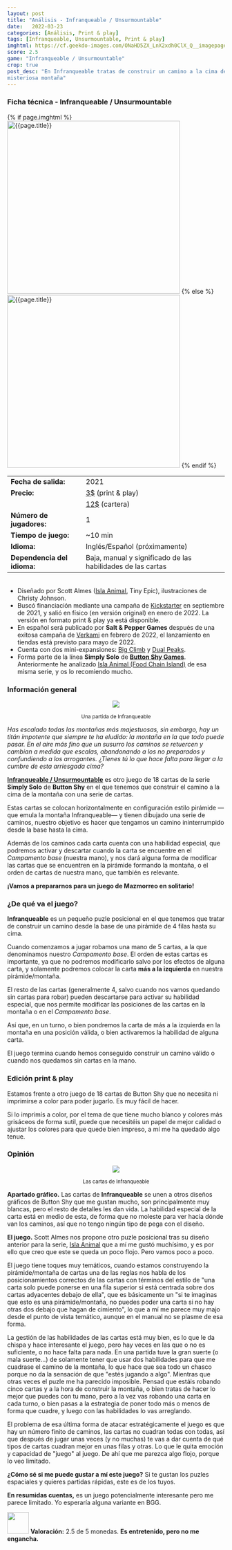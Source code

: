 ```yaml
---
layout: post
title: "Análisis - Infranqueable / Unsurmountable"
date:   2022-03-23
categories: [Análisis, Print & play]
tags: [Infranqueable, Unsurmountable, Print & play]
imghtml: https://cf.geekdo-images.com/ONaHD5ZX_LnX2xdh0ClX_Q__imagepage/img/E5rLr18uBxegsD1gwuDMyMZUR_M=/fit-in/900x600/filters:no_upscale():strip_icc()/pic6385752.png
score: 2.5
game: "Infranqueable / Unsurmountable"
crop: true
post_desc: "En Infranqueable tratas de construir un camino a la cima de una
misteriosa montaña"
---
```


<div class="panel panel-primary">
    <div class="panel-heading">
<h3 class="panel-title">Ficha técnica - Infranqueable / Unsurmountable</h3>
    </div>
    <div class="panel-body">
        <div class="col-md-6 post-img">
	    {% if page.imghtml %}
            <img width="400" src="{{page.imghtml}}"
                alt="{{page.title}}">
            {% else %}
            <img width="400" src="{{site.baseurl}}/images/{{page.img}}"
                alt="{{page.title}}">
            {% endif %}
        </div>
        <div class="col-md-6">
        <table class="table table-striped table-hover">
            <tr><td class="text-left"><strong>Fecha de salida:</strong></td><td class="text-left">2021</td></tr>
            <tr><td class="text-left"><strong>Precio:</strong></td><td
            class="text-left"><a
            href="https://www.pnparcade.com/products/unsurmountable-1?_pos=1&_sid=f73a581d8&_ss=r">3$</a>
    (print & play)</td>
            </tr><tr><td></td><td><a
    href="https://buttonshygames.com/products/unsurmountable?_pos=1&_sid=0b1277d8d&_ss=r">12$</a>
    (cartera)</td></tr>
            <tr><td class="text-left"><strong>Número de jugadores:</strong></td><td class="text-left">1</td></tr>
            <tr><td class="text-left"><strong>Tiempo de juego:</strong></td><td
    class="text-left">~10 min</td></tr>
            <tr><td class="text-left"><strong>Idioma:</strong></td><td
    class="text-left">Inglés/Español (próximamente)</td></tr>
            <tr><td class="text-left"><strong>Dependencia del
            idioma:</strong></td><td class="text-left">Baja, manual y
            significado de las habilidades de las cartas</td></tr>
         </table>
        </div>
        <div class="col-md-12"></div>
        <div class="col-md-12">
         <ul>
             <br>
             <li>Diseñado por Scott Almes (<a href="{{site.baseurl}}/2021/01/17/analisis-food-chain-island/">Isla Animal</a>, Tiny Epic),
         ilustraciones de Christy Johnson.</li>
             <li>Buscó financiación mediante una campaña de <a
    href="https://www.kickstarter.com/projects/239309591/unsurmountable">Kickstarter</a>
    en septiembre de 2021, y salió en físico  (en versión original) en enero
    de 2022. La versión en formato print & play ya está disponible.</li>
    <li>En español será publicado por <strong>Salt & Pepper Games</strong>
    después de una exitosa campaña de <a
    href="https://www.verkami.com/projects/32192-films-el-valle-de-la-muerte-e-infranqueable?ref=mazmorreoensolitario">Verkami</a>
    en febrero de 2022, el lanzamiento en tiendas está previsto para mayo de
    2022.</li>
        <li>Cuenta con dos mini-expansiones: <a
    href="https://boardgamegeek.com/boardgameexpansion/346901/unsurmountable-big-climb">Big
    Climb</a> y <a
    href="https://boardgamegeek.com/boardgameexpansion/346902/unsurmountable-dual-peaks">Dual
    Peaks</a>.</li>
             <li>Forma parte de la línea <strong>Simply Solo</strong> de <strong><a
             href="https://buttonshygames.com/">Button Shy
    Games</a></strong>. Anteriormente he analizado <a
    href="{{site.baseurl}}/2021/01/17/analisis-food-chain-island/">Isla Animal
    (Food Chain Island)</a> de esa misma serie, y os lo recomiendo mucho.</li>
         </ul>
     </div>
    </div>
</div>

### Información general

<p align="center"><img src="https://live.staticflickr.com/65535/51955988352_482dd6d48e_b.jpg"></p>
<p align="center"><small>Una partida de Infranqueable</small></p>


*Has escalado todas las montañas más majestuosas, sin embargo, hay un titán
impotente que siempre te ha eludido: la montaña en la que todo puede pasar. En
el aire más fino que un susurro los caminos se retuercen y cambian a medida que
escalas, abandonando a los no preparados y confundiendo a los
arrogantes. ¿Tienes tú lo que hace falta para llegar a la cumbre de esta
arriesgada cima?*

**[Infranqueable /
Unsurmountable](https://boardgamegeek.com/boardgame/331328/unsurmountable)** es
otro juego de 18 cartas de la serie **Simply Solo** de **Button Shy** en el que
tenemos que construir el camino a la cima de la montaña con una serie de
cartas.

Estas cartas se colocan horizontalmente en configuración estilo pirámide —que
emula la montaña Infranqueable— y tienen dibujado una serie de caminos, nuestro
objetivo es hacer que tengamos un camino ininterrumpido desde la base hasta la
cima.

Además de los caminos cada carta cuenta con una habilidad especial, que
podremos activar y descartar cuando la carta se encuentre en el *Campamento
base* (nuestra mano), y nos dará alguna forma de modificar las cartas que se
encuentren en la pirámide formando la montaña, o el orden de cartas de nuestra
mano, que también es relevante.

**¡Vamos a prepararnos para un juego de Mazmorreo en solitario!**

### ¿De qué va el juego?

**Infranqueable** es un pequeño puzle posicional en el que tenemos que tratar
de construir un camino desde la base de una pirámide de 4 filas hasta su cima.

Cuando comenzamos a jugar robamos una mano de 5 cartas, a la que denominamos
nuestro *Campamento base*. El orden de estas cartas es importante, ya que no
podremos modificarlo salvo por los efectos de alguna carta, y solamente
podremos colocar la carta **más a la izquierda** en nuestra
pirámide/montaña.

El resto de las cartas (generalmente 4, salvo cuando nos vamos quedando sin
cartas para robar) pueden descartarse para activar su habilidad especial, que
nos permite modificar las posiciones de las cartas en la montaña o en el
*Campamento base*.

Así que, en un turno, o bien pondremos la carta de más a la izquierda en la
montaña en una posición válida, o bien activaremos la habilidad de alguna
carta.

El juego termina cuando hemos conseguido construir un camino válido o cuando
nos quedamos sin cartas en la mano.

### Edición print & play

Estamos frente a otro juego de 18 cartas de Button Shy que no necesita ni
imprimirse a color para poder jugarlo. Es muy fácil de hacer.

Si lo imprimís a color, por el tema de que tiene mucho blanco y colores más
grisáceos de forma sutil, puede que necesitéis un papel de mejor calidad o
ajustar los colores para que quede bien impreso, a mí me ha quedado algo
tenue.

### Opinión

<p align="center"><img src="https://live.staticflickr.com/65535/51957565955_cb7db0c6e8_b.jpg"></p>
<p align="center"><small>Las cartas de Infranqueable</small></p>

**Apartado gráfico.** Las cartas de **Infranqueable** se unen a otros diseños
gráficos de Button Shy que me gustan mucho, son principalmente muy blancas,
pero el resto de detalles les dan vida. La habilidad especial de la carta está
en medio de esta, de forma que no moleste para ver hacia dónde van los caminos,
así que no tengo ningún tipo de pega con el diseño.

**El juego.** Scott Almes nos propone otro puzle posicional tras su diseño
anterior para la serie, [Isla
Animal]({{site.baseurl}}/2021/01/17/analisis-food-chain-island/) que a mí me
gustó muchísimo, y es por ello que creo que este se queda un poco flojo. Pero
vamos poco a poco.

El juego tiene toques muy temáticos, cuando estamos construyendo la
pirámide/montaña de cartas una de las reglas nos habla de los posicionamientos
correctos de las cartas con términos del estilo de "una carta solo puede
ponerse en una fila superior si está centrada sobre dos cartas adyacentes
debajo de ella", que es básicamente un "si te imaginas que esto es una
pirámide/montaña, no puedes poder una carta si no hay otras dos debajo que
hagan de cimiento", lo que a mí me parece muy majo desde el punto de vista
temático, aunque en el manual no se plasme de esa forma.

La gestión de las habilidades de las cartas está muy bien, es lo que le da
chispa y hace interesante el juego, pero hay veces en las que o no es
suficiente, o no hace falta para nada. En una partida tuve la 
gran suerte (o mala suerte...) de solamente tener que usar dos habilidades para
que me cuadrase el camino de la montaña, lo que hace que sea todo un
chasco porque no da la sensación de que "estés jugando a algo". Mientras que
otras veces el puzle me ha parecido imposible. Pensad que estáis robando cinco
cartas y a la hora de construir la montaña, o bien tratas de hacer lo mejor que
puedes con tu mano, pero a la vez vas robando una carta en cada turno, o bien
pasas a la estrategia de poner todo más o menos de forma que cuadre, y luego
con las habilidades lo vas arreglando.

El problema de esa última forma de atacar estratégicamente el juego es que hay
un número finito de caminos, las cartas no cuadran todas con todas, así que
después de jugar unas veces (y no muchas) te vas a dar cuenta de qué tipos de
cartas cuadran mejor en unas filas y otras. Lo que le quita emoción y capacidad
de "juego" al juego. De ahí que me parezca algo flojo, porque lo veo limitado.

**¿Cómo sé si me puede gustar a mí este juego?** Si te gustan los puzles
espaciales y quieres partidas rápidas, este es de los tuyos.

**En resumidas cuentas,** es un juego potencialmente interesante pero me parece
limitado. Yo esperaría alguna variante en BGG.

<img width="50" height="50" src="{{site.baseurl}}/favicon.ico"> **Valoración:**
 2.5 de 5 monedas. **Es entretenido, pero no me engancha.**





